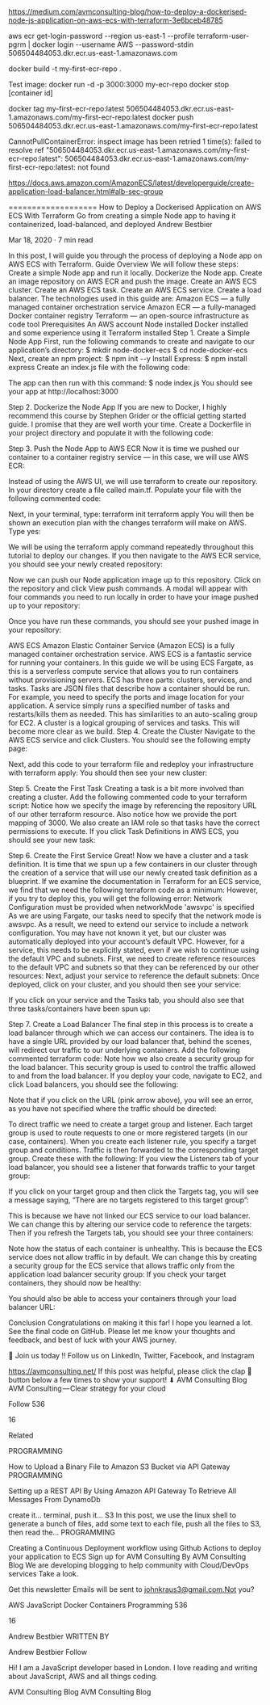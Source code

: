 


https://medium.com/avmconsulting-blog/how-to-deploy-a-dockerised-node-js-application-on-aws-ecs-with-terraform-3e6bceb48785


aws ecr get-login-password --region us-east-1 --profile terraform-user-pgrm | docker login --username AWS --password-stdin 506504484053.dkr.ecr.us-east-1.amazonaws.com

docker build -t my-first-ecr-repo .


Test image:
docker run -d -p 3000:3000 my-ecr-repo
docker stop [container id]

docker tag my-first-ecr-repo:latest 506504484053.dkr.ecr.us-east-1.amazonaws.com/my-first-ecr-repo:latest
docker push 506504484053.dkr.ecr.us-east-1.amazonaws.com/my-first-ecr-repo:latest


CannotPullContainerError: inspect image has been retried 1 time(s): failed to resolve ref "506504484053.dkr.ecr.us-east-1.amazonaws.com/my-first-ecr-repo:latest": 506504484053.dkr.ecr.us-east-1.amazonaws.com/my-first-ecr-repo:latest: not found

https://docs.aws.amazon.com/AmazonECS/latest/developerguide/create-application-load-balancer.html#alb-sec-group



===================
How to Deploy a Dockerised Application on AWS ECS With Terraform
Go from creating a simple Node app to having it containerized, load-balanced, and deployed
Andrew Bestbier

Mar 18, 2020 · 7 min read

In this post, I will guide you through the process of deploying a Node app on AWS ECS with Terraform.
Guide Overview
We will follow these steps:
Create a simple Node app and run it locally.
Dockerize the Node app.
Create an image repository on AWS ECR and push the image.
Create an AWS ECS cluster.
Create an AWS ECS task.
Create an AWS ECS service.
Create a load balancer.
The technologies used in this guide are:
Amazon ECS — a fully managed container orchestration service
Amazon ECR — a fully-managed Docker container registry
Terraform — an open-source infrastructure as code tool
Prerequisites
An AWS account
Node installed
Docker installed and some experience using it
Terraform installed
Step 1. Create a Simple Node App
First, run the following commands to create and navigate to our application’s directory:
$ mkdir node-docker-ecs
$ cd node-docker-ecs
Next, create an npm project:
$ npm init --y
Install Express:
$ npm install express
Create an index.js file with the following code:

The app can then run with this command:
$ node index.js
You should see your app at http://localhost:3000

Step 2. Dockerize the Node App
If you are new to Docker, I highly recommend this course by Stephen Grider or the official getting started guide. I promise that they are well worth your time.
Create a Dockerfile in your project directory and populate it with the following code:

Step 3. Push the Node App to AWS ECR
Now it is time we pushed our container to a container registry service — in this case, we will use AWS ECR:

Instead of using the AWS UI, we will use terraform to create our repository. In your directory create a file called main.tf. Populate your file with the following commented code:

Next, in your terminal, type:
terraform init
terraform apply
You will then be shown an execution plan with the changes terraform will make on AWS. Type yes:

We will be using the terraform apply command repeatedly throughout this tutorial to deploy our changes. If you then navigate to the AWS ECR service, you should see your newly created repository:

Now we can push our Node application image up to this repository. Click on the repository and click View push commands. A modal will appear with four commands you need to run locally in order to have your image pushed up to your repository:

Once you have run these commands, you should see your pushed image in your repository:

AWS ECS
Amazon Elastic Container Service (Amazon ECS) is a fully managed container orchestration service. AWS ECS is a fantastic service for running your containers. In this guide we will be using ECS Fargate, as this is a serverless compute service that allows you to run containers without provisioning servers.
ECS has three parts: clusters, services, and tasks.
Tasks are JSON files that describe how a container should be run. For example, you need to specify the ports and image location for your application. A service simply runs a specified number of tasks and restarts/kills them as needed. This has similarities to an auto-scaling group for EC2. A cluster is a logical grouping of services and tasks. This will become more clear as we build.
Step 4. Create the Cluster
Navigate to the AWS ECS service and click Clusters. You should see the following empty page:

Next, add this code to your terraform file and redeploy your infrastructure with terraform apply:
You should then see your new cluster:

Step 5. Create the First Task
Creating a task is a bit more involved than creating a cluster. Add the following commented code to your terraform script:
Notice how we specify the image by referencing the repository URL of our other terraform resource. Also notice how we provide the port mapping of 3000. We also create an IAM role so that tasks have the correct permissions to execute. If you click Task Definitions in AWS ECS, you should see your new task:

Step 6. Create the First Service
Great! Now we have a cluster and a task definition. It is time that we spun up a few containers in our cluster through the creation of a service that will use our newly created task definition as a blueprint. If we examine the documentation in Terraform for an ECS service, we find that we need the following terraform code as a minimum:
However, if you try to deploy this, you will get the following error:
Network Configuration must be provided when networkMode 'awsvpc' is specified
As we are using Fargate, our tasks need to specify that the network mode is awsvpc. As a result, we need to extend our service to include a network configuration. You may have not known it yet, but our cluster was automatically deployed into your account’s default VPC. However, for a service, this needs to be explicitly stated, even if we wish to continue using the default VPC and subnets. First, we need to create reference resources to the default VPC and subnets so that they can be referenced by our other resources:
Next, adjust your service to reference the default subnets:
Once deployed, click on your cluster, and you should then see your service:

If you click on your service and the Tasks tab, you should also see that three tasks/containers have been spun up:

Step 7. Create a Load Balancer
The final step in this process is to create a load balancer through which we can access our containers. The idea is to have a single URL provided by our load balancer that, behind the scenes, will redirect our traffic to our underlying containers. Add the following commented terraform code:
Note how we also create a security group for the load balancer. This security group is used to control the traffic allowed to and from the load balancer. If you deploy your code, navigate to EC2, and click Load balancers, you should see the following:

Note that if you click on the URL (pink arrow above), you will see an error, as you have not specified where the traffic should be directed:

To direct traffic we need to create a target group and listener. Each target group is used to route requests to one or more registered targets (in our case, containers). When you create each listener rule, you specify a target group and conditions. Traffic is then forwarded to the corresponding target group. Create these with the following:
If you view the Listeners tab of your load balancer, you should see a listener that forwards traffic to your target group:

If you click on your target group and then click the Targets tag, you will see a message saying, “There are no targets registered to this target group”:

This is because we have not linked our ECS service to our load balancer. We can change this by altering our service code to reference the targets:
Then if you refresh the Targets tab, you should see your three containers:

Note how the status of each container is unhealthy. This is because the ECS service does not allow traffic in by default. We can change this by creating a security group for the ECS service that allows traffic only from the application load balancer security group:
If you check your target containers, they should now be healthy:

You should also be able to access your containers through your load balancer URL:

Conclusion
Congratulations on making it this far! I hope you learned a lot. See the final code on GitHub. Please let me know your thoughts and feedback, and best of luck with your AWS journey.

👋 Join us today !!
️Follow us on LinkedIn, Twitter, Facebook, and Instagram

https://avmconsulting.net/
If this post was helpful, please click the clap 👏 button below a few times to show your support! ⬇
AVM Consulting Blog
AVM Consulting — Clear strategy for your cloud


Follow
536


16


Related

PROGRAMMING


How to Upload a Binary File to Amazon S3 Bucket via API Gateway
PROGRAMMING


Setting up a REST API By Using Amazon API Gateway To Retrieve All Messages From DynamoDb

create it… terminal, push it… S3
In this post, we use the linux shell to generate a bunch of files, add some text to each file, push all the files to S3, then read the…
PROGRAMMING


Creating a Continuous Deployment workflow using Github Actions to deploy your application to ECS
Sign up for AVM Consulting
By AVM Consulting Blog
We are developing blogging to help community with Cloud/DevOps services Take a look.


Get this newsletter
Emails will be sent to johnkraus3@gmail.com.Not you?

AWS
JavaScript
Docker
Containers
Programming
536


16







Andrew Bestbier
WRITTEN BY

Andrew Bestbier
Follow

Hi! I am a JavaScript developer based in London. I love reading and writing about JavaScript, AWS and all things coding.

AVM Consulting Blog
AVM Consulting Blog
